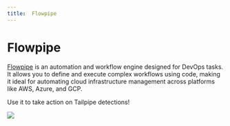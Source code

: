 ```yaml
---
title:  Flowpipe
---
```


# Flowpipe


[Flowpipe](https://flowpipe.io/) is an automation and workflow engine designed for DevOps tasks. It allows you to define and execute complex workflows using code, making it ideal for automating cloud infrastructure management across platforms like AWS, Azure, and GCP.

Use it to take action on Tailpipe detections!

![](/ecosystem/pipeline_example.png)
